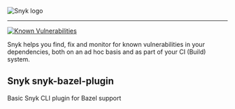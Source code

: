 ![Snyk logo](https://snyk.io/style/asset/logo/snyk-print.svg)

***

[![Known Vulnerabilities](https://snyk.io/test/github/snyk/snyk-bazel-plugin/badge.svg)](https://snyk.io/test/github/snyk/snyk-bazel-plugin)


Snyk helps you find, fix and monitor for known vulnerabilities in your dependencies, both on an ad hoc basis and as part of your CI (Build) system.

## Snyk snyk-bazel-plugin
Basic Snyk CLI plugin for Bazel support

